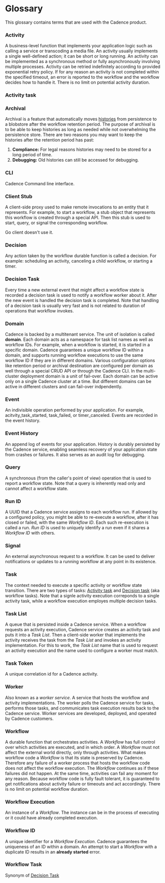 # Glossary
This glossary contains terms that are used with the Cadence product.

### Activity
A business-level function that implements your application logic such as calling
a service or transcoding a media file. An activity usually implements a single
well-defined action; it can be short or long running. An activity can be implemented
as a synchronous method or fully asynchronously involving multiple processes.
Activity can be retried indefinitely according to provided exponential retry policy.
If for any reason an activity is not completed within the specified timeout, an error is reported to the workflow and the workflow decides how to handle it. There is no limit on potential activity
duration.

### Activity task

### Archival
Archival is a feature that automatically moves [histories](#event-history) from persistence to a blobstore after
the workflow retention period. The purpose of archival is to be able to keep histories as long as needed
while not overwhelming the persistence store. There are two reasons you may want
to keep the histories after the retention period has past:
1. **Compliance:** For legal reasons histories may need to be stored for a long period of time.
2. **Debugging:** Old histories can still be accessed for debugging.

### CLI
Cadence Command line interface.

### Client Stub
A client-side proxy used to make remote invocations to an entity that it
represents. For example, to start a workflow, a stub object that represents
this workflow is created through a special API. Then this stub is used to start,
query, or signal the corresponding workflow.

Go client doesn't use it.

### Decision
Any action taken by the workflow durable function is called a decision. For example:
scheduling an activity, canceling a child workflow, or starting a timer.

### Decision Task

Every time a new external event that might affect a workflow state is recorded a decision task
is used to notify a workflow worker about it. After the new event is handled the decision task is completed.
Note that handling of a decision task is usually very fast and is not related to duration
of operations that workflow invokes.

### Domain
Cadence is backed by a multitenant service. The unit of isolation is called **domain**. Each domain acts as a namespace for task list names as well as workflow IDs. For example, when a workflow is started, it is started in a
specific domain. Cadence guarantees a unique workflow ID within a domain, and
supports running workflow executions to use the same workflow ID if they are in
different domains. Various configuration options like retention period or archival destination are configured per domain as well through a special CRUD API or through the Cadence CLI. In the multi-cluster deployment domain is a unit of fail-over. Each domain can be active only on a single Cadence cluster at a time. But different domains can be active in different clusters and can fail-over indpendently.

### Event
An indivisible operation performed by your application. For example,
acitvity_task_started, task_failed, or timer_canceled. Events are recorded in the event history.

### Event History
An append log of events for your application. History is durably persisted
by the Cadence service, enabling seamless recovery of your application state
from crashes or failures. It also serves as an audit log for debugging.

### Query
A synchronous (from the caller's point of view) operation that is used to
report a workflow state. Note that a query is inherently read only and cannot
affect a workflow state.

### Run ID
A UUID that a Cadence service assigns to each workflow run. If allowed by
a configured policy, you might be able to re-execute a workflow, after it has
closed or failed, with the same *Workflow ID*. Each such re-execution is called
a run. *Run ID* is used to uniquely identify a run even if it shares a *Workflow ID*
with others.

### Signal
An external asynchronous request to a workflow. It can be used to deliver
notifications or updates to a running workflow at any point in its existence.

### Task
The context needed to execute a specific activity or workflow state transition.
There are two types of tasks: [Activity task](#activity-task) and [Decision task](#decision-task)
(aka workflow tasks). Note that a signle activity execution correponds to a single activity task,
while a workflow execution employes multiple decision tasks.

### Task List
A queue that is persisted inside a Cadence service. When a workflow requests
an activity execution, Cadence service creates an activity task and puts it into
a *Task List*. Then a client-side worker that implements the activity receives
the task from the *Task List* and invokes an activity implementation. For this
to work, the *Task List* name that is used to request an activity execution and
the name used to configure a worker must match.

### Task Token
A unique correlation id for a Cadence activity.

### Worker
Also known as a *worker service*. A service that hosts the workflow and
activity implementations. The worker polls the Cadence service for tasks, performs
those tasks, and communicates task execution results back to the Cadence service.
Worker services are developed, deployed, and operated by Cadence customers.

### Workflow
A durable function that orchestrates activities. A *Workflow* has full control over
which activities are executed, and in which order. A *Workflow* must not affect
the external world directly, only through activities. What makes workflow code
a *Workflow* is that its state is preserved by Cadence. Therefore any failure
of a worker process that hosts the workflow code does not affect the workflow
execution. The *Workflow* continues as if these failures did not happen. At the
same time, activities can fail any moment for any reason. Because workflow code
is fully fault tolerant, it is guaranteed to get notifications about activity
failure or timeouts and act accordingly. There is no limit on potential workflow
duration.

### Workflow Execution
An instance of a *Workflow*. The instance can be in the process of executing
or it could have already completed execution.

### Workflow ID
A unique identifier for a *Workflow Execution*. Cadence guarantees the
uniqueness of an ID within a domain. An attempt to start a *Workflow* with a
duplicate ID results in an **already started** error.

### Workflow Task

Synonym of [Decision Task](#decision-task)
